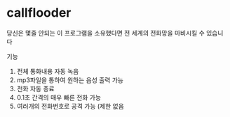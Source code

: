 # callflooder
당신은 몇줄 안되는 이 프로그램을 소유했다면 전 세계의 전화망을 마비시킬 수 있습니다

기능
1. 전체 통화내용 자동 녹음
2. mp3파일을 통하여 원하는 음성 출력 가능
3. 전화 자동 종료
4. 0.1초 간격의 매우 빠른 전화 가능
5. 여러개의 전화번호로 공격 가능 (제한 없음
   
